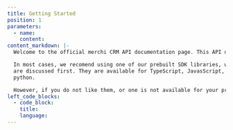 ```yaml
---
title: Getting Started
position: 1
parameters:
  - name:
    content:
content_markdown: |-
  Welcome to the official merchi CRM API documentation page. This API document is designed for those interested in developing for the merchi CRM platform.

  In most cases, we recomend using one of our prebuilt SDK libraries, which
  are discussed first. They are available for TypeScript, JavasScript, and
  python.

  However, if you do not like them, or one is not available for your preferred programming language, you can also talk directly to our REST API.
left_code_blocks:
  - code_block:
    title:
    language:
---
```

